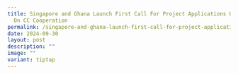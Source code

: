 ```yaml
---
title: Singapore and Ghana Launch First Call For Project Applications Under IA
  On CC Cooperation
permalink: /singapore-and-ghana-launch-first-call-for-project-applications-under-ia-on-cc-cooperation/
date: 2024-09-30
layout: post
description: ""
image: ""
variant: tiptap
---
```

